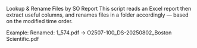 Lookup & Rename Files by SO Report
This script reads an Excel report then extract useful columns, and renames files in a folder accordingly — based on the modified time order.

Example:
Renamed: 1_574.pdf → O2507-100_DS-20250802_Boston Scientific.pdf
